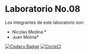 # Laboratorio No.08
Los integrantes de este laboratorio son:
   * Nicolas Medina *
   * Juan Molina*



 [![Codacy Badge](https://app.codacy.com/project/badge/Grade/bd4f24bc496140cc927412bdbf303b5b)](https://www.codacy.com/gh/conejihan/laboratorio8/dashboard?utm_source=github.com&amp;utm_medium=referral&amp;utm_content=conejihan/laboratorio8&amp;utm_campaign=Badge_Grade)
 [![CircleCI](https://circleci.com/gh/PDSW-ECI/base-proyectos.svg?style=svg)](https://app.circleci.com/pipelines/github/conejihan/laboratorio8)